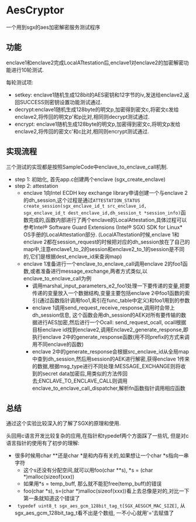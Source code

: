 # AesCryptor
一个用到sgx的aes加密解密服务测试程序
## 功能
enclave1和enclave2完成LocalATtestation后,enclave1对enclave2的加密解密功能进行10轮测试.

每轮测试项:
- setkey: enclave1随机生成128bit的AES密钥和12字节的iv,发送给enclave2,返回SUCCESS则密钥设置功能测试通过.
- decrypt:enclave1随机生成128byte的明文p,加密得到密文c,将密文c发给enclave2,将传回的明文p'和p比对,相同则decrypt测试通过.
- encrypt: enclave1随机生成128byte的明文p,加密得到密文c,将明文p发给enclave2,将传回的密文c'和c比对,相同则encrypt测试通过.
## 实现流程
三个测试的实现都是按照SampleCode中enclave_to_enclave_call机制.
- step 1: 初始化, 首先app.c创建两个enclave (sgx_create_enclave)
- step 2: attestation
    - enclave 1向Intel ECDH key exchange library申请创建一个与enclave 2的dh_session,这个过程是通过```ATTESTATION_STATUS create_session(sgx_enclave_id_t src_enclave_id,                         sgx_enclave_id_t dest_enclave_id,dh_session_t *session_info)```函数完成的,函数内部进行了两个enclave的LocalAttestation,具体过程可以参考Intel® Software Guard Extensions (Intel® SGX) SDK for Linux* OS手册的LocalAttestation部分. (LocalATtestation时候,enclave 1和enclave 2都在session_request的时候把对应的dh_session放在了自己的map中,注意enclave1_to_2的session和enclave2_to_1的session是不同的,它们是根据dest_enclave_id来查询map)
    - enclave 1准备进行一个enclave_to_enclave_call调用enclave 2的foo1函数,或者准备进行message_exchange,两者方式类似,以enclave_to_enclave_call为例
        - 调用marshal_input_parameters_e2_foo1处理一下要传递的变量,把要传递的变量放入一个数据结构,变量主要包括enclave 2中foo1函数的索引(通过函数指针调用foo1,索引在func_table中定义)和foo1用到的参数
        - enclave 1调用send_request_receive_response,调用时会带上dh_session信息, 这个函数会用dh_session的AEK对所有要传输的数据进行AES加密,然后进行一个Ocall: send_request_ocall, ocall根据目标enclave id找到enclave2,调用Enclave2_generate_response,即执行enclave 2中的generate_response函数(用不同prefix的方式来调用不同enclave的函数)
        - enclave 2中的generate_response会根据src_enclave_id从全局map中查到dh_session,然后用session的AEK进行解密,获得enclave 1传来的数据,根据msg_type进行不同处理:MESSAGE_EXCHANGE则将收到的secret data加密后,用类似的方法传回去;ENCLAVE_TO_ENCLAVE_CALL则调用enclave_to_enclave_call_dispatcher,解析fn函数指针调用相应函数

## 总结
通过这个实验比较深入的了解了SGX的原理和使用.

头回用c语言开发比较复杂的应用,在指针和typedef两个方面踩了一些坑, 但是对c语言指针的使用有了初步的理解:
- 很多时候用char \**还是char *是和内存有关的,如果想让一个char *s指向一串字符
	- 这个s还没有分配空间,就可以用foo(char \**s), *s = (char *)malloc(sizeof(xxx))
	- 如果用*s = temp_buff, 那么就不能犯free(temp_buff)的错误
	- foo(char *s), s=(char *)malloc(sizeof(xxx))看上去总像是对的,对比一下第一条就知道这个错误了
- ``` typedef uint8_t sgx_aes_gcm_128bit_tag_t[SGX_AESGCM_MAC_SIZE]```, 从sgx_aes_gcm_128bit_tag_t看不出是个数组, 一不小心就用'='去赋值了